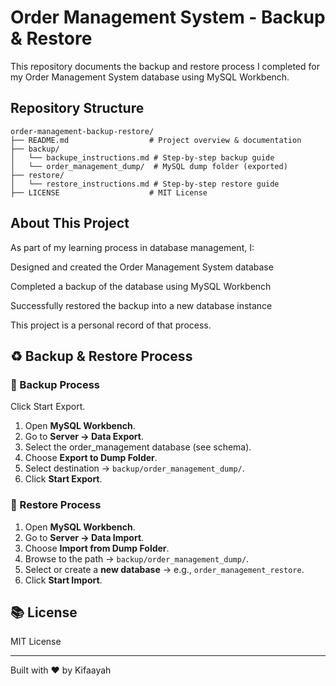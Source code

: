 # Order Management System - Backup & Restore

This repository documents the backup and restore process I completed for my Order Management System database using MySQL Workbench.

## Repository Structure

```
order-management-backup-restore/
├── README.md                  # Project overview & documentation
├── backup/
│   └── backupe_instructions.md # Step-by-step backup guide
│   └── order_management_dump/  # MySQL dump folder (exported)
├── restore/
│   └── restore_instructions.md # Step-by-step restore guide
├── LICENSE                    # MIT License
```


## About This Project

As part of my learning process in database management, I:

Designed and created the Order Management System database

Completed a backup of the database using MySQL Workbench

Successfully restored the backup into a new database instance

This project is a personal record of that process.


## ♻️ Backup & Restore Process

### 🔹 Backup Process

Click Start Export.
1. Open **MySQL Workbench**.
2. Go to **Server → Data Export**.
3. Select the order_management database (see schema). 
4. Choose **Export to Dump Folder**.
5. Select destination → `backup/order_management_dump/`.
6. Click **Start Export**.

### 🔹 Restore Process

1. Open **MySQL Workbench**.
2. Go to **Server → Data Import**.
3. Choose **Import from Dump Folder**.
4. Browse to the path → `backup/order_management_dump/`.
5. Select or create a **new database** → e.g., `order_management_restore`.
6. Click **Start Import**.



## 📚 License

MIT License

---

Built with ❤️ by Kifaayah
